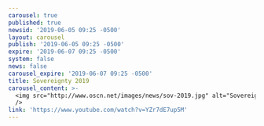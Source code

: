 ```yaml
---
carousel: true
published: true
newsid: '2019-06-05 09:25 -0500'
layout: carousel
publish: '2019-06-05 09:25 -0500'
expire: '2019-06-07 09:25 -0500'
system: false
news: false
carousel_expire: '2019-06-07 09:25 -0500'
title: Sovereignty 2019
carousel_content: >-
  <img src="http://www.oscn.net/images/news/sov-2019.jpg" alt="Sovereignty 2019"
  />
link: 'https://www.youtube.com/watch?v=YZr7dE7up5M'
---
```

